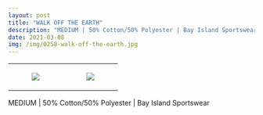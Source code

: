 ```yaml
---
layout: post
title: "WALK OFF THE EARTH"
description: "MEDIUM | 50% Cotton/50% Polyester | Bay Island Sportswear"
date: 2021-03-08
img: /img/0258-walk-off-the-earth.jpg
---
```




<table style="width:100%;"><tr><td style="vertical-align:top;">
      <figure class="tmblr-full" data-orig-height="2048" data-orig-width="1365" data-orig-src="https://concertshirts.netlify.app/shirts/0258/0258-01.jpg"><img src="https://64.media.tumblr.com/9955ef771a13bbec74fbb922850f473e/73471889aade6586-3c/s540x810/4d6a5217cc9d24735239d833e59aa2c2e701396b.jpg" data-orig-height="2048" data-orig-width="1365" data-orig-src="https://concertshirts.netlify.app/shirts/0258/0258-01.jpg"/></figure></td>
    <td style="vertical-align:top;">
      <figure class="tmblr-full" data-orig-height="2048" data-orig-width="1365" data-orig-src="https://concertshirts.netlify.app/shirts/0258/0258-02.jpg"><img src="https://64.media.tumblr.com/ec8d61675d22c04c6b169be1dedda2d5/73471889aade6586-27/s540x810/bb44d670d1a818104045b8dd30bdfee4723c2162.jpg" data-orig-height="2048" data-orig-width="1365" data-orig-src="https://concertshirts.netlify.app/shirts/0258/0258-02.jpg"/></figure></td>
  </tr></table><p>
  MEDIUM | 50% Cotton/50% Polyester | Bay Island Sportswear
</p>
